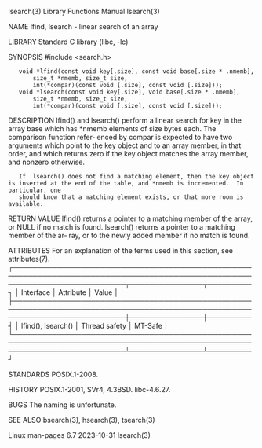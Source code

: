 lsearch(3)							   Library Functions Manual							    lsearch(3)

NAME
       lfind, lsearch - linear search of an array

LIBRARY
       Standard C library (libc, -lc)

SYNOPSIS
       #include <search.h>

       void *lfind(const void key[.size], const void base[.size * .nmemb],
		   size_t *nmemb, size_t size,
		   int(*compar)(const void [.size], const void [.size]));
       void *lsearch(const void key[.size], void base[.size * .nmemb],
		   size_t *nmemb, size_t size,
		   int(*compar)(const void [.size], const void [.size]));

DESCRIPTION
       lfind()	and  lsearch() perform a linear search for key in the array base which has *nmemb elements of size bytes each.	The comparison function refer‐
       enced by compar is expected to have two arguments which point to the key object and to an array member, in that order, and which returns	 zero  if  the
       key object matches the array member, and nonzero otherwise.

       If  lsearch() does not find a matching element, then the key object is inserted at the end of the table, and *nmemb is incremented.  In particular, one
       should know that a matching element exists, or that more room is available.

RETURN VALUE
       lfind() returns a pointer to a matching member of the array, or NULL if no match is found.  lsearch() returns a pointer to a matching member of the ar‐
       ray, or to the newly added member if no match is found.

ATTRIBUTES
       For an explanation of the terms used in this section, see attributes(7).
       ┌───────────────────────────────────────────────────────────────────────────────────────────────────────────────────────────┬───────────────┬─────────┐
       │ Interface														   │ Attribute	   │ Value   │
       ├───────────────────────────────────────────────────────────────────────────────────────────────────────────────────────────┼───────────────┼─────────┤
       │ lfind(), lsearch()													   │ Thread safety │ MT-Safe │
       └───────────────────────────────────────────────────────────────────────────────────────────────────────────────────────────┴───────────────┴─────────┘

STANDARDS
       POSIX.1-2008.

HISTORY
       POSIX.1-2001, SVr4, 4.3BSD.  libc-4.6.27.

BUGS
       The naming is unfortunate.

SEE ALSO
       bsearch(3), hsearch(3), tsearch(3)

Linux man-pages 6.7							  2023-10-31								    lsearch(3)
